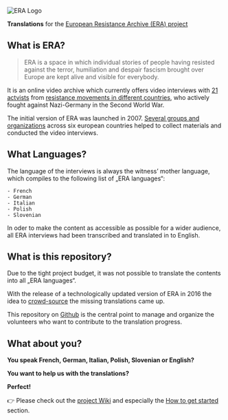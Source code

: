 ![ERA Logo](https://github.com/CultureLabs-eG/era-translations/wiki/images/era-logo.png)

**Translations** for the [European Resistance Archive (ERA) project](http://www.resistance-archive.org)

## What is ERA?

> ERA is a space in which individual stories of people having resisted against the terror, humiliation and despair fascism brought over Europe are kept alive and visible for everybody.

It is an online video archive which currently offers video interviews with [21 actvists](http://www.resistance-archive.org/en/testimonies/) from [resistance movements in different countries](http://www.resistance-archive.org/en/resistance), who actively fought against Nazi-Germany in the Second World War.

The initial version of ERA was launched in 2007. [Several groups and organizations](http://www.resistance-archive.org/en/about/what-is-era/) across six european countries helped to collect materials and conducted the video interviews.

## What Languages?

The language of the interviews is always the witness’ mother language, which compiles to the following list of „ERA languages“:

	- French
	- German
	- Italian
	- Polish
	- Slovenian

In oder to make the content as accessible as possible for a wider audience, all ERA interviews had been transcribed and translated in to English.

## What is this repository?

Due to the tight project budget, it was not possible to translate the contents into all „ERA languages“.

With the release of a technologically updated version of ERA in 2016 the idea to [crowd-source](https://en.wikipedia.org/wiki/Crowdsourcing) the missing translations came up.

This repository on [Github](https://en.wikipedia.org/wiki/GitHub) is the central point to manage and organize the volunteers who want to contribute to the translation progress.

## What about you?

**You speak French, German, Italian, Polish, Slovenian or English?**

**You want to help us with the translations?**

**Perfect!**

👉 Please check out the [project Wiki](https://github.com/CultureLabs-eG/era-translations/wiki) and especially the [How to get started](https://github.com/CultureLabs-eG/era-translations/wiki/Get-Started) section.
